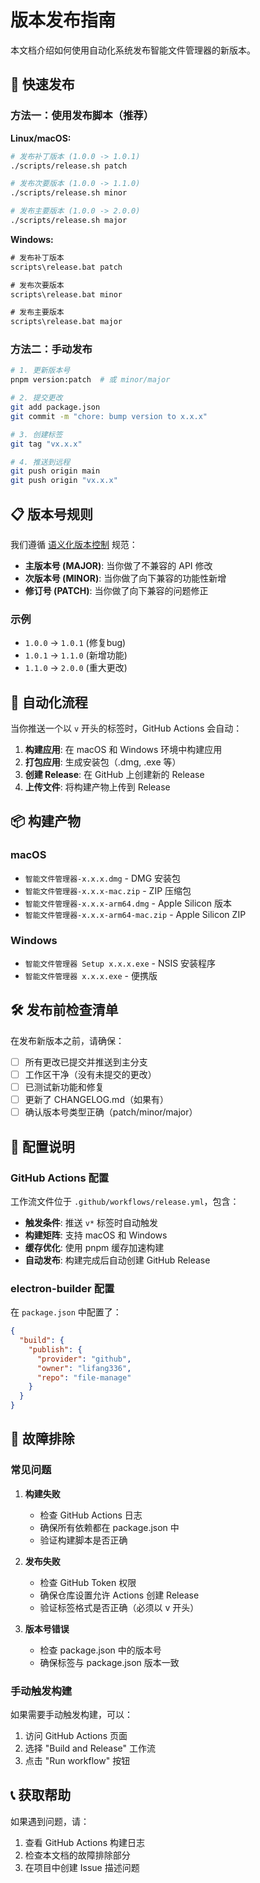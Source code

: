 # 版本发布指南

本文档介绍如何使用自动化系统发布智能文件管理器的新版本。

## 🚀 快速发布

### 方法一：使用发布脚本（推荐）

**Linux/macOS:**
```bash
# 发布补丁版本 (1.0.0 -> 1.0.1)
./scripts/release.sh patch

# 发布次要版本 (1.0.0 -> 1.1.0)
./scripts/release.sh minor

# 发布主要版本 (1.0.0 -> 2.0.0)
./scripts/release.sh major
```

**Windows:**
```cmd
# 发布补丁版本
scripts\release.bat patch

# 发布次要版本
scripts\release.bat minor

# 发布主要版本
scripts\release.bat major
```

### 方法二：手动发布

```bash
# 1. 更新版本号
pnpm version:patch  # 或 minor/major

# 2. 提交更改
git add package.json
git commit -m "chore: bump version to x.x.x"

# 3. 创建标签
git tag "vx.x.x"

# 4. 推送到远程
git push origin main
git push origin "vx.x.x"
```

## 📋 版本号规则

我们遵循 [语义化版本控制](https://semver.org/lang/zh-CN/) 规范：

- **主版本号 (MAJOR)**: 当你做了不兼容的 API 修改
- **次版本号 (MINOR)**: 当你做了向下兼容的功能性新增
- **修订号 (PATCH)**: 当你做了向下兼容的问题修正

### 示例

- `1.0.0` -> `1.0.1` (修复bug)
- `1.0.1` -> `1.1.0` (新增功能)
- `1.1.0` -> `2.0.0` (重大更改)

## 🔄 自动化流程

当你推送一个以 `v` 开头的标签时，GitHub Actions 会自动：

1. **构建应用**: 在 macOS 和 Windows 环境中构建应用
2. **打包应用**: 生成安装包（.dmg, .exe 等）
3. **创建 Release**: 在 GitHub 上创建新的 Release
4. **上传文件**: 将构建产物上传到 Release

## 📦 构建产物

### macOS
- `智能文件管理器-x.x.x.dmg` - DMG 安装包
- `智能文件管理器-x.x.x-mac.zip` - ZIP 压缩包
- `智能文件管理器-x.x.x-arm64.dmg` - Apple Silicon 版本
- `智能文件管理器-x.x.x-arm64-mac.zip` - Apple Silicon ZIP

### Windows
- `智能文件管理器 Setup x.x.x.exe` - NSIS 安装程序
- `智能文件管理器 x.x.x.exe` - 便携版

## 🛠️ 发布前检查清单

在发布新版本之前，请确保：

- [ ] 所有更改已提交并推送到主分支
- [ ] 工作区干净（没有未提交的更改）
- [ ] 已测试新功能和修复
- [ ] 更新了 CHANGELOG.md（如果有）
- [ ] 确认版本号类型正确（patch/minor/major）

## 🔧 配置说明

### GitHub Actions 配置

工作流文件位于 `.github/workflows/release.yml`，包含：

- **触发条件**: 推送 `v*` 标签时自动触发
- **构建矩阵**: 支持 macOS 和 Windows
- **缓存优化**: 使用 pnpm 缓存加速构建
- **自动发布**: 构建完成后自动创建 GitHub Release

### electron-builder 配置

在 `package.json` 中配置了：

```json
{
  "build": {
    "publish": {
      "provider": "github",
      "owner": "lifang336",
      "repo": "file-manage"
    }
  }
}
```

## 🚨 故障排除

### 常见问题

1. **构建失败**
   - 检查 GitHub Actions 日志
   - 确保所有依赖都在 package.json 中
   - 验证构建脚本是否正确

2. **发布失败**
   - 检查 GitHub Token 权限
   - 确保仓库设置允许 Actions 创建 Release
   - 验证标签格式是否正确（必须以 v 开头）

3. **版本号错误**
   - 检查 package.json 中的版本号
   - 确保标签与 package.json 版本一致

### 手动触发构建

如果需要手动触发构建，可以：

1. 访问 GitHub Actions 页面
2. 选择 "Build and Release" 工作流
3. 点击 "Run workflow" 按钮

## 📞 获取帮助

如果遇到问题，请：

1. 查看 GitHub Actions 构建日志
2. 检查本文档的故障排除部分
3. 在项目中创建 Issue 描述问题
